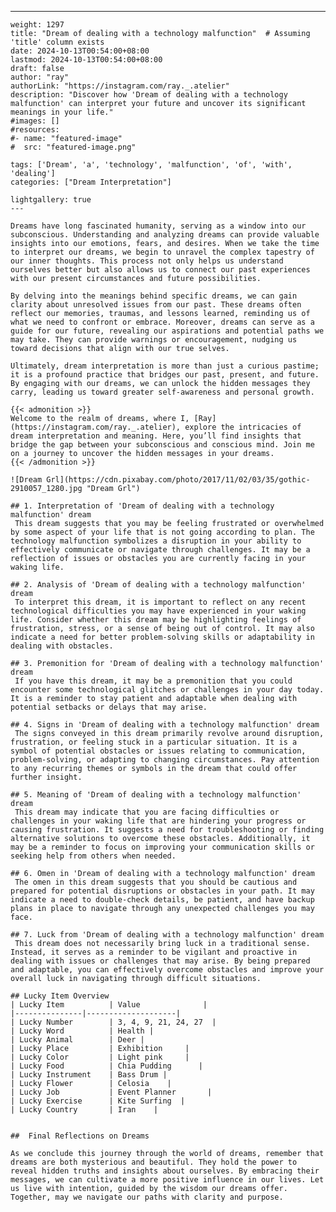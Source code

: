 ---
    weight: 1297
    title: "Dream of dealing with a technology malfunction"  # Assuming 'title' column exists
    date: 2024-10-13T00:54:00+08:00
    lastmod: 2024-10-13T00:54:00+08:00
    draft: false
    author: "ray"
    authorLink: "https://instagram.com/ray._.atelier"
    description: "Discover how 'Dream of dealing with a technology malfunction' can interpret your future and uncover its significant meanings in your life."
    #images: []
    #resources:
    #- name: "featured-image"
    #  src: "featured-image.png"
    
    tags: ['Dream', 'a', 'technology', 'malfunction', 'of', 'with', 'dealing']
    categories: ["Dream Interpretation"]
    
    lightgallery: true
    ---
    
    Dreams have long fascinated humanity, serving as a window into our subconscious. Understanding and analyzing dreams can provide valuable insights into our emotions, fears, and desires. When we take the time to interpret our dreams, we begin to unravel the complex tapestry of our inner thoughts. This process not only helps us understand ourselves better but also allows us to connect our past experiences with our present circumstances and future possibilities.
    
    By delving into the meanings behind specific dreams, we can gain clarity about unresolved issues from our past. These dreams often reflect our memories, traumas, and lessons learned, reminding us of what we need to confront or embrace. Moreover, dreams can serve as a guide for our future, revealing our aspirations and potential paths we may take. They can provide warnings or encouragement, nudging us toward decisions that align with our true selves.
    
    Ultimately, dream interpretation is more than just a curious pastime; it is a profound practice that bridges our past, present, and future. By engaging with our dreams, we can unlock the hidden messages they carry, leading us toward greater self-awareness and personal growth.
    
    {{< admonition >}}
    Welcome to the realm of dreams, where I, [Ray](https://instagram.com/ray._.atelier), explore the intricacies of dream interpretation and meaning. Here, you’ll find insights that bridge the gap between your subconscious and conscious mind. Join me on a journey to uncover the hidden messages in your dreams.
    {{< /admonition >}}
    
    ![Dream Grl](https://cdn.pixabay.com/photo/2017/11/02/03/35/gothic-2910057_1280.jpg "Dream Grl")
    
    ## 1. Interpretation of 'Dream of dealing with a technology malfunction' dream
     This dream suggests that you may be feeling frustrated or overwhelmed by some aspect of your life that is not going according to plan. The technology malfunction symbolizes a disruption in your ability to effectively communicate or navigate through challenges. It may be a reflection of issues or obstacles you are currently facing in your waking life.
    
    ## 2. Analysis of 'Dream of dealing with a technology malfunction' dream
     To interpret this dream, it is important to reflect on any recent technological difficulties you may have experienced in your waking life. Consider whether this dream may be highlighting feelings of frustration, stress, or a sense of being out of control. It may also indicate a need for better problem-solving skills or adaptability in dealing with obstacles.
    
    ## 3. Premonition for 'Dream of dealing with a technology malfunction' dream
     If you have this dream, it may be a premonition that you could encounter some technological glitches or challenges in your day today. It is a reminder to stay patient and adaptable when dealing with potential setbacks or delays that may arise.
    
    ## 4. Signs in 'Dream of dealing with a technology malfunction' dream
     The signs conveyed in this dream primarily revolve around disruption, frustration, or feeling stuck in a particular situation. It is a symbol of potential obstacles or issues relating to communication, problem-solving, or adapting to changing circumstances. Pay attention to any recurring themes or symbols in the dream that could offer further insight.
    
    ## 5. Meaning of 'Dream of dealing with a technology malfunction' dream
     This dream may indicate that you are facing difficulties or challenges in your waking life that are hindering your progress or causing frustration. It suggests a need for troubleshooting or finding alternative solutions to overcome these obstacles. Additionally, it may be a reminder to focus on improving your communication skills or seeking help from others when needed.
    
    ## 6. Omen in 'Dream of dealing with a technology malfunction' dream
     The omen in this dream suggests that you should be cautious and prepared for potential disruptions or obstacles in your path. It may indicate a need to double-check details, be patient, and have backup plans in place to navigate through any unexpected challenges you may face.
    
    ## 7. Luck from 'Dream of dealing with a technology malfunction' dream
     This dream does not necessarily bring luck in a traditional sense. Instead, it serves as a reminder to be vigilant and proactive in dealing with issues or challenges that may arise. By being prepared and adaptable, you can effectively overcome obstacles and improve your overall luck in navigating through difficult situations.
    
    ## Lucky Item Overview
    | Lucky Item          | Value              |
    |---------------|--------------------|
    | Lucky Number        | 3, 4, 9, 21, 24, 27  |
    | Lucky Word          | Health |
    | Lucky Animal        | Deer |
    | Lucky Place         | Exhibition     |
    | Lucky Color         | Light pink     |
    | Lucky Food          | Chia Pudding      |
    | Lucky Instrument    | Bass Drum |
    | Lucky Flower        | Celosia    |
    | Lucky Job           | Event Planner       |
    | Lucky Exercise      | Kite Surfing  |
    | Lucky Country       | Iran    |
    
    
    ##  Final Reflections on Dreams
    
    As we conclude this journey through the world of dreams, remember that dreams are both mysterious and beautiful. They hold the power to reveal hidden truths and insights about ourselves. By embracing their messages, we can cultivate a more positive influence in our lives. Let us live with intention, guided by the wisdom our dreams offer. Together, may we navigate our paths with clarity and purpose.
    